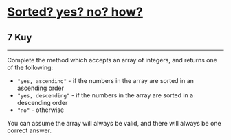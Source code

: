 <h1><a href="https://www.codewars.com/kata/580a4734d6df748060000045">Sorted? yes? no? how?</a></h1>
<h2>7 Kuy</h2>
<hr>
<p>Complete the method which accepts an array of integers, and returns one of the following:</p>
<ul>
<li><code>"yes, ascending"</code> - if the numbers in the array are sorted in an ascending order</li>
<li><code>"yes, descending"</code> - if the numbers in the array are sorted in a descending order</li>
<li><code>"no"</code> - otherwise</li>
</ul>
<p>You can assume the array will always be valid, and there will always be one correct answer.</p>